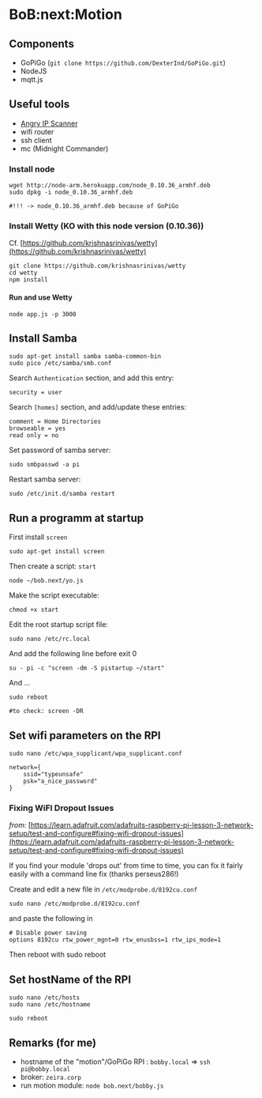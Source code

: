 # BoB:next:Motion

## Components

- GoPiGo (`git clone https://github.com/DexterInd/GoPiGo.git`)
- NodeJS
- mqtt.js


## Useful tools

- [Angry IP Scanner](http://angryip.org/)
- wifi router
- ssh client
- mc (Midnight Commander)

### Install node

    wget http://node-arm.herokuapp.com/node_0.10.36_armhf.deb
    sudo dpkg -i node_0.10.36_armhf.deb

    #!!! -> node_0.10.36_armhf.deb because of GoPiGo

### Install Wetty (KO with this node version (0.10.36))

Cf. [https://github.com/krishnasrinivas/wetty](https://github.com/krishnasrinivas/wetty)

    git clone https://github.com/krishnasrinivas/wetty
    cd wetty
    npm install

#### Run and use Wetty

    node app.js -p 3000

## Install Samba

    sudo apt-get install samba samba-common-bin
    sudo pico /etc/samba/smb.conf

Search `Authentication` section, and add this entry:

    security = user

Search `[homes]` section, and add/update these entries:

    comment = Home Directories
    browseable = yes
    read only = no

Set password of samba server:

    sudo smbpasswd -a pi

Restart samba server:

    sudo /etc/init.d/samba restart


## Run a programm at startup

First install `screen`

    sudo apt-get install screen

Then create a script: `start`

    node ~/bob.next/yo.js

Make the script executable:

    chmod +x start

Edit the root startup script file:

    sudo nano /etc/rc.local

And add the following line before exit 0

    su - pi -c "screen -dm -S pistartup ~/start"

And ...

    sudo reboot

    #to check: screen -DR

## Set wifi parameters on the RPI

    sudo nano /etc/wpa_supplicant/wpa_supplicant.conf

    network={
        ssid="typeunsafe"
        psk="a_nice_password"
    }

### Fixing WiFI Dropout Issues

*from:* [https://learn.adafruit.com/adafruits-raspberry-pi-lesson-3-network-setup/test-and-configure#fixing-wifi-dropout-issues](https://learn.adafruit.com/adafruits-raspberry-pi-lesson-3-network-setup/test-and-configure#fixing-wifi-dropout-issues)

If you find your module 'drops out' from time to time, you can fix it fairly easily with a command line fix (thanks perseus286!)

Create and edit a new file in `/etc/modprobe.d/8192cu.conf`

    sudo nano /etc/modprobe.d/8192cu.conf

and paste the following in

    # Disable power saving
    options 8192cu rtw_power_mgnt=0 rtw_enusbss=1 rtw_ips_mode=1

Then reboot with sudo reboot

## Set hostName of the RPI

    sudo nano /etc/hosts
    sudo nano /etc/hostname

    sudo reboot


## Remarks (for me)


- hostname of the "motion"/GoPiGo RPI : `bobby.local` => `ssh pi@bobby.local`
- broker: `zeira.corp`
- run motion module: `node bob.next/bobby.js`



